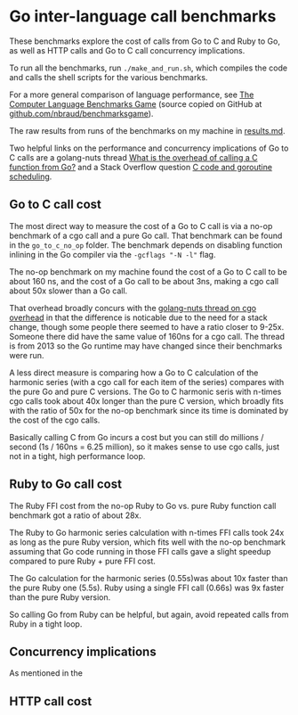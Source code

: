 # Go inter-language call benchmarks

These benchmarks explore the cost of calls from Go to C and Ruby to Go, as well
as HTTP calls and Go to C call concurrency implications.

To run all the benchmarks, run `./make_and_run.sh`, which compiles the code and
calls the shell scripts for the various benchmarks.

For a more general comparison of language performance, see 
[The Computer Language Benchmarks Game](http://benchmarksgame.alioth.debian.org/)
(source copied on GitHub at 
[github.com/nbraud/benchmarksgame](https://github.com/nbraud/benchmarksgame)).

The raw results from runs of the benchmarks on my machine in
[results.md](https://github.com/draffensperger/go-interlang/blob/master/benchmarks/results.md).

Two helpful links on the performance and concurrency implications of Go to C
calls are a golang-nuts thread
[What is the overhead of calling a C function from Go?](https://groups.google.com/forum/#!topic/golang-nuts/RTtMsgZi88Q) and a Stack Overflow question
[C code and goroutine scheduling](http://stackoverflow.com/questions/28354141/c-code-and-goroutine-scheduling).

## Go to C call cost

The most direct way to measure the cost of a Go to C call is via a no-op
benchmark of a cgo call and a pure Go call. That benchmark can be found in the
`go_to_c_no_op` folder. The benchmark depends on disabling function inlining in
the Go compiler via the `-gcflags "-N -l"` flag.

The no-op benchmark on my machine found the cost of a Go to C call to be about
160 ns, and the cost of a Go call to be about 3ns, making a cgo call about 50x
slower than a Go call.

That overhead broadly concurs with the 
[golang-nuts thread on cgo overhead](https://groups.google.com/forum/#!topic/golang-nuts/RTtMsgZi88Q)
in that the difference is noticable due to the need for a stack change, though some 
people there seemed to have a ratio closer to 9-25x. Someone there did have the 
same value of 160ns for a cgo call. The thread is from 2013 so the Go runtime
may have changed since their benchmarks were run.

A less direct measure is comparing how a Go to C calculation of the harmonic
series (with a cgo call for each item of the series) compares with the pure Go
and pure C versions. The Go to C harmonic seris with n-times cgo calls took
about 40x longer than the pure C version, which broadly fits with the ratio of
50x for the no-op benchmark since its time is dominated by the cost of the cgo
calls.

Basically calling C from Go incurs a cost but you can still do millions /
second (1s / 160ns = 6.25 million), so it makes sense to use cgo calls, just not
in a tight, high performance loop.

## Ruby to Go call cost

The Ruby FFI cost from the no-op Ruby to Go vs. pure Ruby function call
benchmark got a ratio of about 28x.

The Ruby to Go harmonic series calculation with n-times FFI calls took 24x as
long as the pure Ruby version, which fits well with the no-op benchmark assuming
that Go code running in those FFI calls gave a slight speedup compared to pure
Ruby + pure FFI cost.

The Go calculation for the harmonic series (0.55s)was about 10x faster than the 
pure Ruby one (5.5s). Ruby using a single FFI call (0.66s) was 9x faster than
the pure Ruby version.

So calling Go from Ruby can be helpful, but again, avoid repeated calls from
Ruby in a tight loop.

## Concurrency implications

As mentioned in the 

## HTTP call cost


